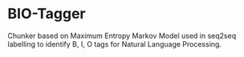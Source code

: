 # BIO-Tagger

Chunker based on Maximum Entropy Markov Model used in seq2seq labelling to identify B, I, O tags for Natural Language Processing.
